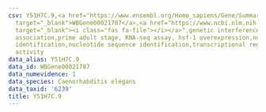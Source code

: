 ```yaml
---
csv: Y51H7C.9,<a href="https://www.ensembl.org/Homo_sapiens/Gene/Summary?db=core;g=WBGene00021787"
  target="_blank">WBGene00021787</a>,<a href="https://www.ncbi.nlm.nih.gov/pubmed/30894454"
  target="_blank"><i class="fas fa-file"></i></a>",genetic interference,functional
  association,prime adult stage, RNA-seq assay, hsf-1 overexpression,nucleotide sequence
  identification,nucleotide sequence identification,transcriptional regulation,up-regulates
  activity
data_alias: Y51H7C.9
data_id: WBGene00021787
data_numevidence: 1
data_species: Caenorhabditis elegans
data_taxid: '6239'
title: Y51H7C.9
---
```

